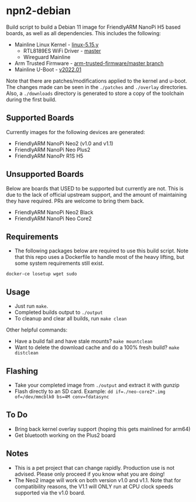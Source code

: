 # npn2-debian

Build script to build a Debian 11 image for FriendlyARM NanoPi H5 based boards, as well as all dependencies. This includes the following:

- Mainline Linux Kernel - [linux-5.15.y](https://git.kernel.org/pub/scm/linux/kernel/git/stable/linux.git/log/?h=linux-5.15.y)
  - RTL8189ES WiFi Driver - [master](https://github.com/jwrdegoede/rtl8189ES_linux/tree/master)
  - Wireguard Mainline
- Arm Trusted Firmware - [arm-trusted-firmware/master branch](https://github.com/ARM-software/arm-trusted-firmware/tree/master)
- Mainline U-Boot - [v2022.01](https://github.com/u-boot/u-boot/tree/v2022.01)

Note that there are patches/modifications applied to the kernel and u-boot. The changes made can be seen in the `./patches` and `./overlay` directories. Also, a `./downloads` directory is generated to store a copy of the toolchain during the first build.

## Supported Boards
Currently images for the following devices are generated:
* FriendlyARM NanoPi Neo2 (v1.0 and v1.1)
* FriendlyARM NanoPi Neo Plus2
* FriendlyARM NanoPr R1S H5

## Unsupported Boards
Below are boards that USED to be supported but currently are not. This is due to the lack of official upstream support, and the amount of maintaining they have required. PRs are welcome to bring them back.
* FriendlyARM NanoPi Neo2 Black
* FriendlyARM NanoPi Neo Core2

## Requirements

- The following packages below are required to use this build script. Note that this repo uses a Dockerfile to handle most of the heavy lifting, but some system requirements still exist.

`docker-ce losetup wget sudo`

## Usage
- Just run `make`.
- Completed builds output to `./output`
- To cleanup and clear all builds, run `make clean`

Other helpful commands:

- Have a build fail and have stale mounts? `make mountclean`
- Want to delete the download cache and do a 100% fresh build? `make distclean`

## Flashing
- Take your completed image from `./output` and extract it with gunzip
- Flash directly to an SD card. Example: `dd if=./neo-core2*.img of=/dev/mmcblk0 bs=4M conv=fdatasync`

## To Do
* Bring back kernel overlay support (hoping this gets mainlined for arm64)
* Get bluetooth working on the Plus2 board

## Notes
- This is a pet project that can change rapidly. Production use is not advised. Please only proceed if you know what you are doing!
- The Neo2 image will work on both version v1.0 and v1.1. Note that for compatibility reasons, the V1.1 will ONLY run at CPU clock speeds supported via the v1.0 board.